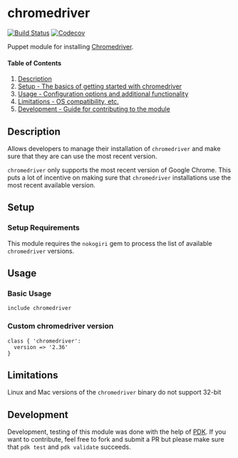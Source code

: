 
# chromedriver

[![Build Status](https://travis-ci.org/rfuentescruz/puppet-chromedriver.svg?branch=master)](https://travis-ci.org/rfuentescruz/puppet-chromedriver)
[![Codecov](https://img.shields.io/codecov/c/github/rfuentescruz/puppet-chromedriver.svg)](chromedriver)

Puppet module for installing [Chromedriver](http://chromedriver.chromium.org/).
#### Table of Contents

1. [Description](#description)
2. [Setup - The basics of getting started with chromedriver](#setup)
3. [Usage - Configuration options and additional functionality](#usage)
4. [Limitations - OS compatibility, etc.](#limitations)
5. [Development - Guide for contributing to the module](#development)

## Description

Allows developers to manage their installation of `chromedriver` and make sure that they are can use the most recent version.

`chromedriver` only supports the most recent version of Google Chrome. This puts a lot of incentive on making sure that `chromedriver` installations use the most recent available version.

## Setup

### Setup Requirements

This module requires the `nokogiri` gem to process the list of available `chromedriver` versions.

## Usage

### Basic Usage

```puppet
include chromedriver
```

### Custom chromedriver version
```
class { 'chromedriver':
  version => '2.36'
}
```

## Limitations

Linux and Mac versions of the `chromedriver` binary do not support 32-bit

## Development

Development, testing of this module was done with the help of [PDK](https://puppet.com/docs/pdk/1.x/pdk.html). If you want to contribute, feel free to fork and submit a PR but please make sure that `pdk test` and `pdk validate` succeeds.
